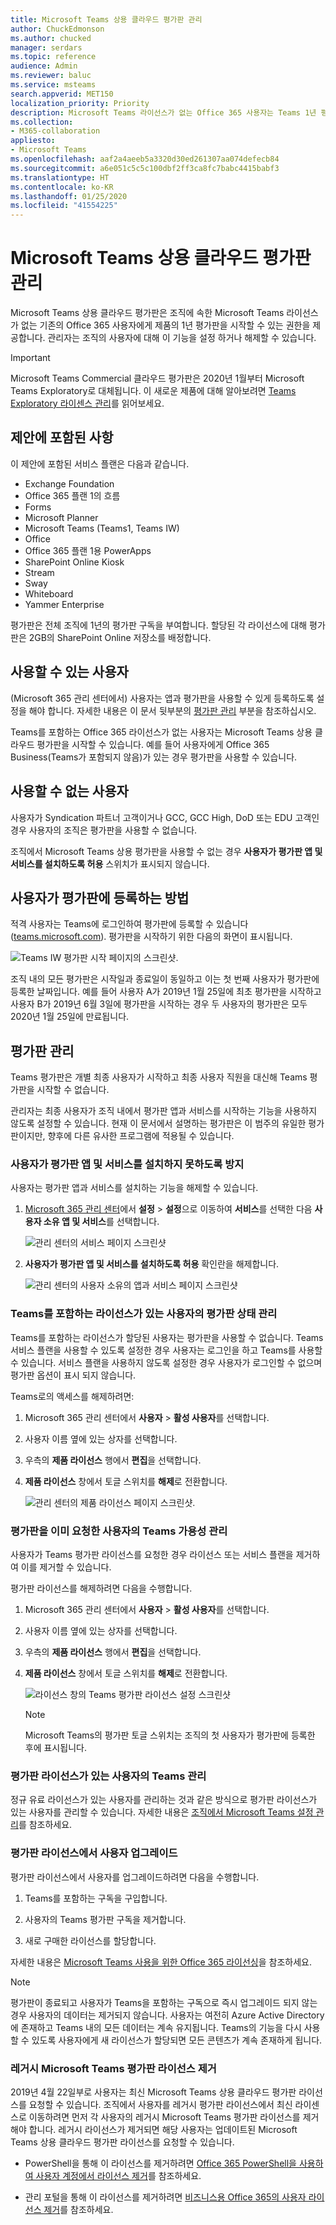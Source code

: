 ```yaml
---
title: Microsoft Teams 상용 클라우드 평가판 관리
author: ChuckEdmonson
ms.author: chucked
manager: serdars
ms.topic: reference
audience: Admin
ms.reviewer: baluc
ms.service: msteams
search.appverid: MET150
localization_priority: Priority
description: Microsoft Teams 라이선스가 없는 Office 365 사용자는 Teams 1년 평가판을 시작할 수 있습니다.
ms.collection:
- M365-collaboration
appliesto:
- Microsoft Teams
ms.openlocfilehash: aaf2a4aeeb5a3320d30ed261307aa074defecb84
ms.sourcegitcommit: a6e051c5c5c100dbf2ff3ca8fc7babc4415babf3
ms.translationtype: HT
ms.contentlocale: ko-KR
ms.lasthandoff: 01/25/2020
ms.locfileid: "41554225"
---
```

<a name="manage-the-microsoft-teams-commercial-cloud-trial-offer"></a>Microsoft Teams 상용 클라우드 평가판 관리
=======================================================

Microsoft Teams 상용 클라우드 평가판은 조직에 속한 Microsoft Teams 라이선스가 없는 기존의 Office 365 사용자에게 제품의 1년 평가판을 시작할 수 있는 권한을 제공합니다. 관리자는 조직의 사용자에 대해 이 기능을 설정 하거나 해제할 수 있습니다.

> [!IMPORTANT]
> Microsoft Teams Commercial 클라우드 평가판은 2020년 1월부터 Microsoft Teams Exploratory로 대체됩니다. 이 새로운 제품에 대해 알아보려면 [Teams Exploratory 라이센스 관리](teams-exploratory.md)를 읽어보세요.

## <a name="whats-in-the-offer"></a>제안에 포함된 사항

이 제안에 포함된 서비스 플랜은 다음과 같습니다.

- Exchange Foundation
- Office 365 플랜 1의 흐름
- Forms
- Microsoft Planner
- Microsoft Teams (Teams1, Teams IW)
- Office 
- Office 365 플랜 1용 PowerApps
- SharePoint Online Kiosk
- Stream
- Sway
- Whiteboard
- Yammer Enterprise 

평가판은 전체 조직에 1년의 평가판 구독을 부여합니다. 할당된 각 라이선스에 대해 평가판은 2GB의 SharePoint Online 저장소를 배정합니다. 

## <a name="who-is-eligible"></a>사용할 수 있는 사용자

(Microsoft 365 관리 센터에서) 사용자는 앱과 평가판을 사용할 수 있게 등록하도록 설정을 해야 합니다. 자세한 내용은 이 문서 뒷부분의 [평가판 관리](#manage-the-trial) 부분을 참조하십시오. 

Teams를 포함하는 Office 365 라이선스가 없는 사용자는 Microsoft Teams 상용 클라우드 평가판을 시작할 수 있습니다. 예를 들어 사용자에게 Office 365 Business(Teams가 포함되지 않음)가 있는 경우 평가판을 사용할 수 있습니다.

## <a name="who-is-not-eligible"></a>사용할 수 없는 사용자

사용자가 Syndication 파트너 고객이거나 GCC, GCC High, DoD 또는 EDU 고객인 경우 사용자의 조직은 평가판을 사용할 수 없습니다.

조직에서 Microsoft Teams 상용 평가판을 사용할 수 없는 경우 **사용자가 평가판 앱 및 서비스를 설치하도록 허용** 스위치가 표시되지 않습니다.

## <a name="how-users-sign-up-for-the-trial"></a>사용자가 평가판에 등록하는 방법

적격 사용자는 Teams에 로그인하여 평가판에 등록할 수 있습니다([teams.microsoft.com](https://teams.microsoft.com)). 평가판을 시작하기 위한 다음의 화면이 표시됩니다. 

![Teams IW 평가판 시작 페이지의 스크린샷.](media/iw-trial-start-screen.png)

조직 내의 모든 평가판은 시작일과 종료일이 동일하고 이는 첫 번째 사용자가 평가판에 등록한 날짜입니다. 예를 들어 사용자 A가 2019년 1월 25일에 최초 평가판을 시작하고 사용자 B가 2019년 6월 3일에 평가판을 시작하는 경우 두 사용자의 평가판은 모두 2020년 1월 25일에 만료됩니다.

## <a name="manage-the-trial"></a>평가판 관리

Teams 평가판은 개별 최종 사용자가 시작하고 최종 사용자 직원을 대신해 Teams 평가판을 시작할 수 없습니다.

관리자는 최종 사용자가 조직 내에서 평가판 앱과 서비스를 시작하는 기능을 사용하지 않도록 설정할 수 있습니다. 현재 이 문서에서 설명하는 평가판은 이 범주의 유일한 평가판이지만, 향후에 다른 유사한 프로그램에 적용될 수 있습니다. 

### <a name="prevent-users-from-installing-trial-apps-and-services"></a>사용자가 평가판 앱 및 서비스를 설치하지 못하도록 방지

사용자는 평가판 앱과 서비스를 설치하는 기능을 해제할 수 있습니다.

1. [Microsoft 365 관리 센터](https://portal.office.com/adminportal/home)에서 **설정** > **설정**으로 이동하여 **서비스**를 선택한 다음 **사용자 소유 앱 및 서비스**를 선택합니다.

    ![관리 센터의 서비스 페이지 스크린샷](media/iw-trial-services.png)

2. **사용자가 평가판 앱 및 서비스를 설치하도록 허용** 확인란을 해제합니다.

    ![관리 센터의 사용자 소유의 앱과 서비스 페이지 스크린샷](media/iw-trial-user-owned-apps-services.png)


### <a name="manage-trial-availability-for-a-user-with-a-license-that-includes-teams"></a>Teams를 포함하는 라이선스가 있는 사용자의 평가판 상태 관리

Teams를 포함하는 라이선스가 할당된 사용자는 평가판을 사용할 수 없습니다. Teams 서비스 플랜을 사용할 수 있도록 설정한 경우 사용자는 로그인을 하고 Teams를 사용할 수 있습니다. 서비스 플랜을 사용하지 않도록 설정한 경우 사용자가 로그인할 수 없으며 평가판 옵션이 표시 되지 않습니다.

Teams로의 액세스를 해제하려면:

1. Microsoft 365 관리 센터에서 **사용자** > **활성 사용자**를 선택합니다.

2. 사용자 이름 옆에 있는 상자를 선택합니다.

3. 우측의 **제품 라이선스** 행에서 **편집**을 선택합니다.

4. **제품 라이선스** 창에서 토글 스위치를 **해제**로 전환합니다.

    ![관리 센터의 제품 라이선스 페이지 스크린샷.](media/iw-trial-enable-3.png)

### <a name="manage-teams-availability-for-users-who-already-claimed-the-trial"></a>평가판을 이미 요청한 사용자의 Teams 가용성 관리

사용자가 Teams 평가판 라이선스를 요청한 경우 라이선스 또는 서비스 플랜을 제거하여 이를 제거할 수 있습니다.

평가판 라이선스를 해제하려면 다음을 수행합니다.

1. Microsoft 365 관리 센터에서 **사용자** > **활성 사용자**를 선택합니다.

2. 사용자 이름 옆에 있는 상자를 선택합니다.

3. 우측의 **제품 라이선스** 행에서 **편집**을 선택합니다.

4. **제품 라이선스** 창에서 토글 스위치를 **해제**로 전환합니다.

    ![라이선스 창의 Teams 평가판 라이선스 설정 스크린샷](media/iW-trial-enable-4.png)
    
    >[!Note]
    >Microsoft Teams의 평가판 토글 스위치는 조직의 첫 사용자가 평가판에 등록한 후에 표시됩니다.

### <a name="manage-teams-for-users-who-have-the-trial-license"></a>평가판 라이선스가 있는 사용자의 Teams 관리

정규 유료 라이선스가 있는 사용자를 관리하는 것과 같은 방식으로 평가판 라이선스가 있는 사용자를 관리할 수 있습니다. 자세한 내용은 [조직에서 Microsoft Teams 설정 관리](enable-features-office-365.md)를 참조하세요.

### <a name="upgrade-users-from-the-trial-license"></a>평가판 라이선스에서 사용자 업그레이드

평가판 라이선스에서 사용자를 업그레이드하려면 다음을 수행합니다.

1. Teams를 포함하는 구독을 구입합니다.

2. 사용자의 Teams 평가판 구독을 제거합니다.

3. 새로 구매한 라이선스를 할당합니다.

자세한 내용은 [Microsoft Teams 사용을 위한 Office 365 라이선싱](Office-365-licensing.md)을 참조하세요.

> [!NOTE]
> 평가판이 종료되고 사용자가 Teams을 포함하는 구독으로 즉시 업그레이드 되지 않는 경우 사용자의 데이터는 제거되지 않습니다. 사용자는 여전히 Azure Active Directory에 존재하고 Teams 내의 모든 데이터는 계속 유지됩니다. Teams의 기능을 다시 사용할 수 있도록 사용자에게 새 라이선스가 할당되면 모든 콘텐츠가 계속 존재하게 됩니다. 

### <a name="remove-a-legacy-microsoft-teams-trial-license"></a>레거시 Microsoft Teams 평가판 라이선스 제거

2019년 4월 22일부로 사용자는 최신 Microsoft Teams 상용 클라우드 평가판 라이선스를 요청할 수 있습니다. 조직에서 사용자를 레거시 평가판 라이선스에서 최신 라이센스로 이동하려면 먼저 각 사용자의 레거시 Microsoft Teams 평가판 라이선스를 제거 해야 합니다. 레거시 라이선스가 제거되면 해당 사용자는 업데이트된 Microsoft Teams 상용 클라우드 평가판 라이선스를 요청할 수 있습니다.

- PowerShell을 통해 이 라이선스를 제거하려면 [Office 365 PowerShell을 사용하여 사용자 계정에서 라이선스 제거](https://docs.microsoft.com/office365/enterprise/powershell/remove-licenses-from-user-accounts-with-office-365-powershell)를 참조하세요.

- 관리 포털을 통해 이 라이선스를 제거하려면 [비즈니스용 Office 365의 사용자 라이선스 제거](https://docs.microsoft.com/office365/admin/subscriptions-and-billing/remove-licenses-from-users?view=o365-worldwide)를 참조하세요. 
